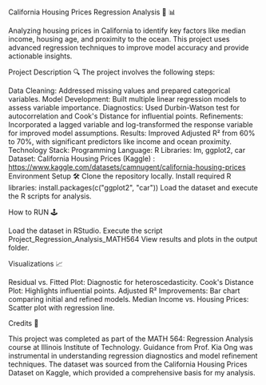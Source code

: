 California Housing Prices Regression Analysis 🏡 📊

Analyzing housing prices in California to identify key factors like median income, housing age, and proximity to the ocean. This project uses advanced regression techniques to improve model accuracy and provide actionable insights.

Project Description 🔍
The project involves the following steps:

Data Cleaning: Addressed missing values and prepared categorical variables.
Model Development: Built multiple linear regression models to assess variable importance.
Diagnostics: Used Durbin-Watson test for autocorrelation and Cook's Distance for influential points.
Refinements: Incorporated a lagged variable and log-transformed the response variable for improved model assumptions.
Results: Improved Adjusted R² from 60% to 70%, with significant predictors like income and ocean proximity.
Technology Stack:
Programming Language: R
Libraries: lm, ggplot2, car
Dataset: California Housing Prices (Kaggle) : https://www.kaggle.com/datasets/camnugent/california-housing-prices
Environment Setup 🛠️
Clone the repository locally.
Install required R libraries:
install.packages(c("ggplot2", "car"))
Load the dataset and execute the R scripts for analysis.

How to RUN 🕹️

Load the dataset in RStudio.
Execute the script Project_Regression_Analysis_MATH564
View results and plots in the output folder.

Visualizations 📈

Residual vs. Fitted Plot: Diagnostic for heteroscedasticity.
Cook's Distance Plot: Highlights influential points.
Adjusted R² Improvements: Bar chart comparing initial and refined models.
Median Income vs. Housing Prices: Scatter plot with regression line.

Credits 🙌

This project was completed as part of the MATH 564: Regression Analysis course at Illinois Institute of Technology.
Guidance from Prof. Kia Ong was instrumental in understanding regression diagnostics and model refinement techniques.
The dataset was sourced from the California Housing Prices Dataset on Kaggle, which provided a comprehensive basis for my analysis.
